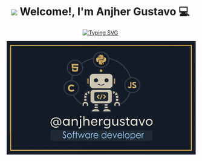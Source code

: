 <h1 align="center"> <img src="https://media.giphy.com/media/hvRJCLFzcasrR4ia7z/giphy.gif" width="35"> Welcome!, I'm Anjher Gustavo 💻 </h1> 
<p align="center">
<p align="center"> <a href="https://git.io/typing-svg"><img src="https://readme-typing-svg.demolab.com?font=Fira+Code&duration=3000&pause=1500&color=1877DF&random=true&width=435&lines=Electronic+Engineer;Specializing+in+Machine+Learning;Full-stack+developer+in+progress..." alt="Typing SVG" /></a>

<p align="right">
  <img src="https://github.com/anjhergustavo/anjhergustavo/blob/main/profesional%201.jpg" width="500" height="300"/>
</p>

<!--
This first part was taken from https://readme-typing-svg.demolab.com/
-->



<!--
Commentary section
-->
